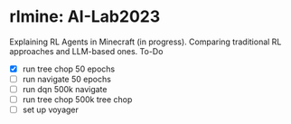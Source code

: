 # rlmine: AI-Lab2023
Explaining RL Agents in Minecraft (in progress). Comparing traditional RL approaches and LLM-based ones. 
To-Do
- [x] run tree chop 50 epochs
- [ ] run navigate 50 epochs
- [ ] run dqn 500k navigate
- [ ] run tree chop 500k tree chop
- [ ] set up voyager